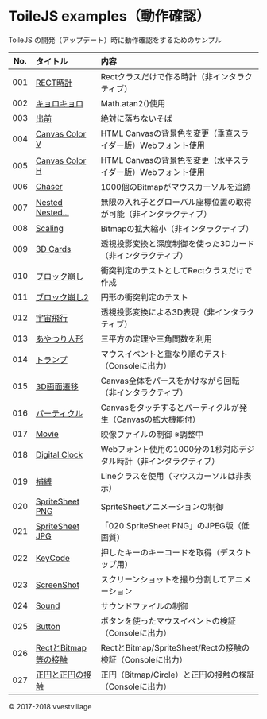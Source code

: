 # ToileJS examples（動作確認）
ToileJS の開発（アップデート）時に動作確認をするためのサンプル

|No.|タイトル|内容|
|:--:|:--|:--|
|001|[RECT時計](https://vvestvillage.github.io/ToileJS/examples/html/001.html)|Rectクラスだけで作る時計（非インタラクティブ）|
|002|[キョロキョロ](https://vvestvillage.github.io/ToileJS/examples/html/002.html)|Math.atan2()使用|
|003|[出前](https://vvestvillage.github.io/ToileJS/examples/html/003.html)|絶対に落ちないそば|
|004|[Canvas Color V](https://vvestvillage.github.io/ToileJS/examples/html/004.html)|HTML Canvasの背景色を変更（垂直スライダー版）Webフォント使用|
|005|[Canvas Color H](https://vvestvillage.github.io/ToileJS/examples/html/005.html)|HTML Canvasの背景色を変更（水平スライダー版）Webフォント使用|
|006|[Chaser](https://vvestvillage.github.io/ToileJS/examples/html/006.html)|1000個のBitmapがマウスカーソルを追跡|
|007|[Nested Nested...](https://vvestvillage.github.io/ToileJS/examples/html/007.html)|無限の入れ子とグローバル座標位置の取得が可能（非インタラクティブ）|
|008|[Scaling](https://vvestvillage.github.io/ToileJS/examples/html/008.html)|Bitmapの拡大縮小（非インタラクティブ）|
|009|[3D Cards](https://vvestvillage.github.io/ToileJS/examples/html/009.html)|透視投影変換と深度制御を使った3Dカード（非インタラクティブ）|
|010|[ブロック崩し](https://vvestvillage.github.io/ToileJS/examples/html/010.html)|衝突判定のテストとしてRectクラスだけで作成|
|011|[ブロック崩し2](https://vvestvillage.github.io/ToileJS/examples/html/011.html)|円形の衝突判定のテスト|
|012|[宇宙飛行](https://vvestvillage.github.io/ToileJS/examples/html/012.html)|透視投影変換による3D表現（非インタラクティブ）|
|013|[あやつり人形](https://vvestvillage.github.io/ToileJS/examples/html/013.html)|三平方の定理や三角関数を利用|
|014|[トランプ](https://vvestvillage.github.io/ToileJS/examples/html/014.html)|マウスイベントと重なり順のテスト（Consoleに出力）|
|015|[3D画面遷移](https://vvestvillage.github.io/ToileJS/examples/html/015.html)|Canvas全体をパースをかけながら回転（非インタラクティブ）|
|016|[パーティクル](https://vvestvillage.github.io/ToileJS/examples/html/016.html)|Canvasをタッチするとパーティクルが発生（Canvasの拡大機能付）|
|017|[Movie](https://vvestvillage.github.io/ToileJS/examples/html/017.html)|映像ファイルの制御 ※調整中|
|018|[Digital Clock](https://vvestvillage.github.io/ToileJS/examples/html/018.html)|Webフォント使用の1000分の1秒対応デジタル時計（非インタラクティブ）|
|019|[捕縛](https://vvestvillage.github.io/ToileJS/examples/html/019.html)|Lineクラスを使用（マウスカーソルは非表示）|
|020|[SpriteSheet PNG](https://vvestvillage.github.io/ToileJS/examples/html/020.html)|SpriteSheetアニメーションの制御|
|021|[SpriteSheet JPG](https://vvestvillage.github.io/ToileJS/examples/html/021.html)|「020 SpriteSheet PNG」のJPEG版（低画質）|
|022|[KeyCode](https://vvestvillage.github.io/ToileJS/examples/html/022.html)|押したキーのキーコードを取得（デスクトップ用）|
|023|[ScreenShot](https://vvestvillage.github.io/ToileJS/examples/html/023.html)|スクリーンショットを撮り分割してアニメーション|
|024|[Sound](https://vvestvillage.github.io/ToileJS/examples/html/024.html)|サウンドファイルの制御|
|025|[Button](https://vvestvillage.github.io/ToileJS/examples/html/025.html)|ボタンを使ったマウスイベントの検証（Consoleに出力）|
|026|[RectとBitmap等の接触](https://vvestvillage.github.io/ToileJS/examples/html/026.html)|RectとBitmap/SpriteSheet/Rectの接触の検証（Consoleに出力）|
|027|[正円と正円の接触](https://vvestvillage.github.io/ToileJS/examples/html/027.html)|正円（Bitmap/Circle）と正円の接触の検証（Consoleに出力）|

© 2017-2018 vvestvillage